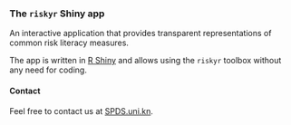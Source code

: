 
### The `riskyr` Shiny app

An interactive application that provides transparent representations of common risk literacy measures.

The app is written in [R Shiny](https://shiny.rstudio.com/) and allows using the `riskyr` toolbox without any need for coding.

#### Contact

Feel free to contact us at [SPDS.uni.kn](http://spds.uni-konstanz.de).

<!-- eof -->